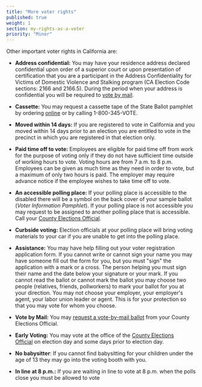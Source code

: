 ```yaml
---
title: "More voter rights"
published: true
weight: 1
section: my-rights-as-a-voter
priority: "Minor"
---
```

<p>Other important voter rights in California are:</p>
<ul>
<li><strong>Address confidential:</strong> You may have your residence address declared confidential upon order of a superior court or upon presentation of certification that you are a participant in the Address Confidentiality for Victims of Domestic Violence and Stalking program (CA Election Code sections: 2166 and 2166.5). During the period when your address is confidential you will be required to&nbsp;<a href="https://cavotes.org/vote/mail.html">vote by mail</a>.</li>
</ul>
<ul>
<li><strong>Cassette:</strong> You may request a cassette tape of the State Ballot pamphlet by ordering&nbsp;<a class="ext" href="http://www.ss.ca.gov/elections/elections_audio.htm" target="_blank">online</a>&nbsp;or by calling 1-800-345-VOTE.</li>
</ul>
<ul>
<li><strong>Moved within 14 days:</strong> If you are registered to vote in California and you moved within 14 days prior to an election you are entitled to vote in the precinct in which you are registered in that election only.</li>
</ul>
<ul>
<li><strong>Paid time off to vote:</strong> Employees are eligible for paid time off from work for the purpose of voting only if they do not have sufficient time outside of working hours to vote. Voting hours are from 7 a.m. to 8 p.m. Employees can be given as much time as they need in order to vote, but a maximum of only two hours is paid. The employer may require advance notice if the employee wishes to take time off to vote.</li>
</ul>
<ul>
<li><strong>An accessible polling place:</strong> If your polling place is accessible to the disabled there will be a symbol on the back cover of your sample ballot (<em>Voter Information Pamphlet</em>). If your polling place is not accessible you may request to be assigned to another polling place that is accessible. Call your&nbsp;<a class="ext" href="http://www.ss.ca.gov/elections/elections_d.htm" target="_blank">County Elections Official</a>.</li>
</ul>
<ul>
<li><strong>Curbside voting:</strong> Election officials at your polling place will bring voting materials to your car if you are unable to get into the polling place.</li>
</ul>
<ul>
<li><strong>Assistance:</strong> You may have help filling out your voter registration application form. If you cannot write or cannot sign your name you may have someone fill out the form for you, but you must "sign" the application with a mark or a cross. The person helping you must sign their name and the date below your signature or your mark. If you cannot read the ballot or cannot mark the ballot you may choose two people (relatives, friends, pollworkers) to mark your ballot for you at your direction. You may not choose your employer, your employer's agent, your labor union leader or agent. This is for your protection so that you may vote for whom you choose.</li>
</ul>
<ul>
<li><strong>Vote by Mail:</strong> You may&nbsp;<a href="https://cavotes.org/vote/mail.html">request a vote-by-mail ballot</a>&nbsp;from your County Elections Official.</li>
</ul>
<ul>
<li><strong>Early Voting:</strong> You may vote at the office of the&nbsp;<a class="ext" href="http://www.ss.ca.gov/elections/elections_d.htm" target="_blank">County Elections Official</a>&nbsp;on election day and some days prior to election day.</li>
</ul>
<ul>
<li><strong>No babysitter</strong>: If you cannot find babysitting for your children under the age of 13 they may go into the voting booth with you.</li>
</ul>
<ul>
<li><strong>In line at 8 p.m.:</strong> If you are waiting in line to vote at 8 p.m. when the polls close you must be allowed to vote</li>
</ul>
